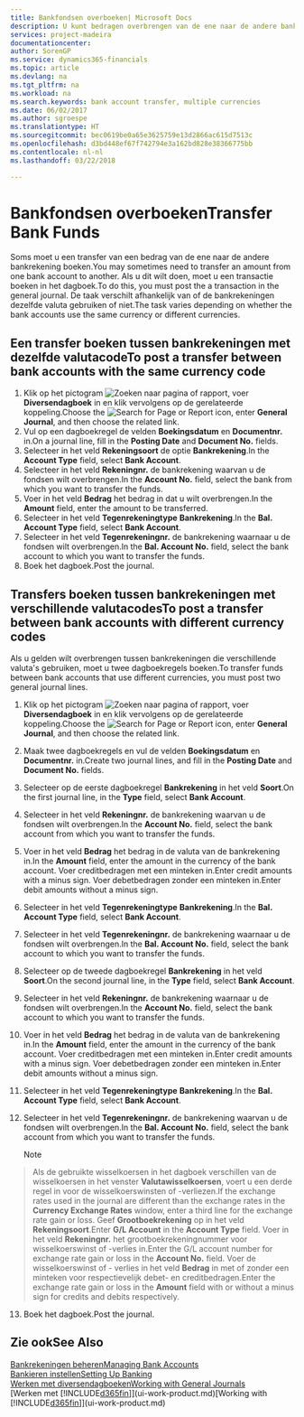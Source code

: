 ```yaml
---
title: Bankfondsen overboeken| Microsoft Docs
description: U kunt bedragen overbrengen van de ene naar de andere bankrekening, inclusief andere valuta's, door de transactie in het dagboek te boeken.
services: project-madeira
documentationcenter: 
author: SorenGP
ms.service: dynamics365-financials
ms.topic: article
ms.devlang: na
ms.tgt_pltfrm: na
ms.workload: na
ms.search.keywords: bank account transfer, multiple currencies
ms.date: 06/02/2017
ms.author: sgroespe
ms.translationtype: HT
ms.sourcegitcommit: bec0619be0a65e3625759e13d2866ac615d7513c
ms.openlocfilehash: d3bd448ef67f742794e3a162bd828e38366775bb
ms.contentlocale: nl-nl
ms.lasthandoff: 03/22/2018

---
```

# <a name="transfer-bank-funds"></a><span data-ttu-id="0dd37-103">Bankfondsen overboeken</span><span class="sxs-lookup"><span data-stu-id="0dd37-103">Transfer Bank Funds</span></span>
<span data-ttu-id="0dd37-104">Soms moet u een transfer van een bedrag van de ene naar de andere bankrekening boeken.</span><span class="sxs-lookup"><span data-stu-id="0dd37-104">You may sometimes need to transfer an amount from one bank account to another.</span></span> <span data-ttu-id="0dd37-105">Als u dit wilt doen, moet u een transactie boeken in het dagboek.</span><span class="sxs-lookup"><span data-stu-id="0dd37-105">To do this, you must post the a transaction in the general journal.</span></span> <span data-ttu-id="0dd37-106">De taak verschilt afhankelijk van of de bankrekeningen dezelfde valuta gebruiken of niet.</span><span class="sxs-lookup"><span data-stu-id="0dd37-106">The task varies depending on whether the bank accounts use the same currency or different currencies.</span></span>

## <a name="to-post-a-transfer-between-bank-accounts-with-the-same-currency-code"></a><span data-ttu-id="0dd37-107">Een transfer boeken tussen bankrekeningen met dezelfde valutacode</span><span class="sxs-lookup"><span data-stu-id="0dd37-107">To post a transfer between bank accounts with the same currency code</span></span>
1. <span data-ttu-id="0dd37-108">Klik op het pictogram ![Zoeken naar pagina of rapport](media/ui-search/search_small.png "pictogram Zoeken naar pagina of rapport"), voer **Diversendagboek** in en klik vervolgens op de gerelateerde koppeling.</span><span class="sxs-lookup"><span data-stu-id="0dd37-108">Choose the ![Search for Page or Report](media/ui-search/search_small.png "Search for Page or Report icon") icon, enter **General Journal**, and then choose the related link.</span></span>
2. <span data-ttu-id="0dd37-109">Vul op een dagboekregel de velden **Boekingsdatum** en **Documentnr.** in.</span><span class="sxs-lookup"><span data-stu-id="0dd37-109">On a journal line, fill in the **Posting Date** and **Document No.** fields.</span></span>
3. <span data-ttu-id="0dd37-110">Selecteer in het veld **Rekeningsoort** de optie **Bankrekening**.</span><span class="sxs-lookup"><span data-stu-id="0dd37-110">In the **Account Type** field, select **Bank Account**.</span></span>
4. <span data-ttu-id="0dd37-111">Selecteer in het veld **Rekeningnr.** de bankrekening waarvan u de fondsen wilt overbrengen.</span><span class="sxs-lookup"><span data-stu-id="0dd37-111">In the **Account No.** field, select the bank from which you want to transfer the funds.</span></span>
5. <span data-ttu-id="0dd37-112">Voer in het veld **Bedrag** het bedrag in dat u wilt overbrengen.</span><span class="sxs-lookup"><span data-stu-id="0dd37-112">In the **Amount** field, enter the amount to be transferred.</span></span>
6. <span data-ttu-id="0dd37-113">Selecteer in het veld **Tegenrekeningtype** **Bankrekening**.</span><span class="sxs-lookup"><span data-stu-id="0dd37-113">In the **Bal. Account Type** field, select **Bank Account**.</span></span>
7. <span data-ttu-id="0dd37-114">Selecteer in het veld **Tegenrekeningnr.** de bankrekening waarnaar u de fondsen wilt overbrengen.</span><span class="sxs-lookup"><span data-stu-id="0dd37-114">In the **Bal. Account No.** field, select the bank account to which you want to transfer the funds.</span></span>
8. <span data-ttu-id="0dd37-115">Boek het dagboek.</span><span class="sxs-lookup"><span data-stu-id="0dd37-115">Post the journal.</span></span>

## <a name="to-post-a-transfer-between-bank-accounts-with-different-currency-codes"></a><span data-ttu-id="0dd37-116">Transfers boeken tussen bankrekeningen met verschillende valutacodes</span><span class="sxs-lookup"><span data-stu-id="0dd37-116">To post a transfer between bank accounts with different currency codes</span></span>
<span data-ttu-id="0dd37-117">Als u gelden wilt overbrengen tussen bankrekeningen die verschillende valuta's gebruiken, moet u twee dagboekregels boeken.</span><span class="sxs-lookup"><span data-stu-id="0dd37-117">To transfer funds between bank accounts that use different currencies, you must post two general journal lines.</span></span>

1. <span data-ttu-id="0dd37-118">Klik op het pictogram ![Zoeken naar pagina of rapport](media/ui-search/search_small.png "pictogram Zoeken naar pagina of rapport"), voer **Diversendagboek** in en klik vervolgens op de gerelateerde koppeling.</span><span class="sxs-lookup"><span data-stu-id="0dd37-118">Choose the ![Search for Page or Report](media/ui-search/search_small.png "Search for Page or Report icon") icon, enter **General Journal**, and then choose the related link.</span></span>
2. <span data-ttu-id="0dd37-119">Maak twee dagboekregels en vul de velden **Boekingsdatum** en **Documentnr.** in.</span><span class="sxs-lookup"><span data-stu-id="0dd37-119">Create two journal lines, and fill in the **Posting Date** and **Document No.** fields.</span></span>
3. <span data-ttu-id="0dd37-120">Selecteer op de eerste dagboekregel **Bankrekening** in het veld **Soort**.</span><span class="sxs-lookup"><span data-stu-id="0dd37-120">On the first journal line, in the **Type** field, select **Bank Account**.</span></span>
4. <span data-ttu-id="0dd37-121">Selecteer in het veld **Rekeningnr.** de bankrekening waarvan u de fondsen wilt overbrengen.</span><span class="sxs-lookup"><span data-stu-id="0dd37-121">In the **Account No.** field, select the bank account from which you want to transfer the funds.</span></span>
5. <span data-ttu-id="0dd37-122">Voer in het veld **Bedrag** het bedrag in de valuta van de bankrekening in.</span><span class="sxs-lookup"><span data-stu-id="0dd37-122">In the **Amount** field, enter the amount in the currency of the bank account.</span></span> <span data-ttu-id="0dd37-123">Voer creditbedragen met een minteken in.</span><span class="sxs-lookup"><span data-stu-id="0dd37-123">Enter credit amounts with a minus sign.</span></span> <span data-ttu-id="0dd37-124">Voer debetbedragen zonder een minteken in.</span><span class="sxs-lookup"><span data-stu-id="0dd37-124">Enter debit amounts without a minus sign.</span></span>
6. <span data-ttu-id="0dd37-125">Selecteer in het veld **Tegenrekeningtype** **Bankrekening**.</span><span class="sxs-lookup"><span data-stu-id="0dd37-125">In the **Bal. Account Type** field, select **Bank Account**.</span></span>
7. <span data-ttu-id="0dd37-126">Selecteer in het veld **Tegenrekeningnr.** de bankrekening waarnaar u de fondsen wilt overbrengen.</span><span class="sxs-lookup"><span data-stu-id="0dd37-126">In the **Bal. Account No.** field, select the bank account to which you want to transfer the funds.</span></span>
8. <span data-ttu-id="0dd37-127">Selecteer op de tweede dagboekregel **Bankrekening** in het veld **Soort**.</span><span class="sxs-lookup"><span data-stu-id="0dd37-127">On the second journal line, in the **Type** field, select **Bank Account**.</span></span>
9. <span data-ttu-id="0dd37-128">Selecteer in het veld **Rekeningnr.** de bankrekening waarnaar u de fondsen wilt overbrengen.</span><span class="sxs-lookup"><span data-stu-id="0dd37-128">In the **Account No.** field, select the bank account to which you want to transfer the funds.</span></span>
10. <span data-ttu-id="0dd37-129">Voer in het veld **Bedrag** het bedrag in de valuta van de bankrekening in.</span><span class="sxs-lookup"><span data-stu-id="0dd37-129">In the **Amount** field, enter the amount in the currency of the bank account.</span></span> <span data-ttu-id="0dd37-130">Voer creditbedragen met een minteken in.</span><span class="sxs-lookup"><span data-stu-id="0dd37-130">Enter credit amounts with a minus sign.</span></span> <span data-ttu-id="0dd37-131">Voer debetbedragen zonder een minteken in.</span><span class="sxs-lookup"><span data-stu-id="0dd37-131">Enter debit amounts without a minus sign.</span></span>
11. <span data-ttu-id="0dd37-132">Selecteer in het veld **Tegenrekeningtype** **Bankrekening**.</span><span class="sxs-lookup"><span data-stu-id="0dd37-132">In the **Bal. Account Type** field, select **Bank Account**.</span></span>  
12. <span data-ttu-id="0dd37-133">Selecteer in het veld **Tegenrekeningnr.** de bankrekening waarvan u de fondsen wilt overbrengen.</span><span class="sxs-lookup"><span data-stu-id="0dd37-133">In the **Bal. Account No.** field, select the bank account from which you want to transfer the funds.</span></span>

    > [!NOTE]  
>   <span data-ttu-id="0dd37-134">Als de gebruikte wisselkoersen in het dagboek verschillen van de wisselkoersen in het venster **Valutawisselkoersen**, voert u een derde regel in voor de wisselkoerswinsten of -verliezen.</span><span class="sxs-lookup"><span data-stu-id="0dd37-134">If the exchange rates used in the journal are different than the exchange rates in the **Currency Exchange Rates** window, enter a third line for the exchange rate gain or loss.</span></span> <span data-ttu-id="0dd37-135">Geef **Grootboekrekening** op in het veld **Rekeningsoort**.</span><span class="sxs-lookup"><span data-stu-id="0dd37-135">Enter **G/L Account** in the **Account Type** field.</span></span> <span data-ttu-id="0dd37-136">Voer in het veld **Rekeningnr.** het grootboekrekeningnummer voor wisselkoerswinst of -verlies in.</span><span class="sxs-lookup"><span data-stu-id="0dd37-136">Enter the G/L account number for exchange rate gain or loss in the **Account No.** field.</span></span> <span data-ttu-id="0dd37-137">Voer de wisselkoerswinst of - verlies in het veld **Bedrag** in met of zonder een minteken voor respectievelijk debet- en creditbedragen.</span><span class="sxs-lookup"><span data-stu-id="0dd37-137">Enter the exchange rate gain or loss in the **Amount** field with or without a minus sign for credits and debits respectively.</span></span>
13. <span data-ttu-id="0dd37-138">Boek het dagboek.</span><span class="sxs-lookup"><span data-stu-id="0dd37-138">Post the journal.</span></span>

## <a name="see-also"></a><span data-ttu-id="0dd37-139">Zie ook</span><span class="sxs-lookup"><span data-stu-id="0dd37-139">See Also</span></span>
[<span data-ttu-id="0dd37-140">Bankrekeningen beheren</span><span class="sxs-lookup"><span data-stu-id="0dd37-140">Managing Bank Accounts</span></span>](bank-manage-bank-accounts.md)  
[<span data-ttu-id="0dd37-141">Bankieren instellen</span><span class="sxs-lookup"><span data-stu-id="0dd37-141">Setting Up Banking</span></span>](bank-setup-banking.md)  
[<span data-ttu-id="0dd37-142">Werken met diversendagboeken</span><span class="sxs-lookup"><span data-stu-id="0dd37-142">Working with General Journals</span></span>](ui-work-general-journals.md)  
<span data-ttu-id="0dd37-143">[Werken met [!INCLUDE[d365fin](includes/d365fin_md.md)]](ui-work-product.md)</span><span class="sxs-lookup"><span data-stu-id="0dd37-143">[Working with [!INCLUDE[d365fin](includes/d365fin_md.md)]](ui-work-product.md)</span></span>

